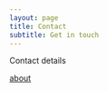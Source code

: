```yaml
---
layout: page
title: Contact
subtitle: Get in touch
---
```


Contact details

<a href="{{ site.baseurl }}/about">about</a>